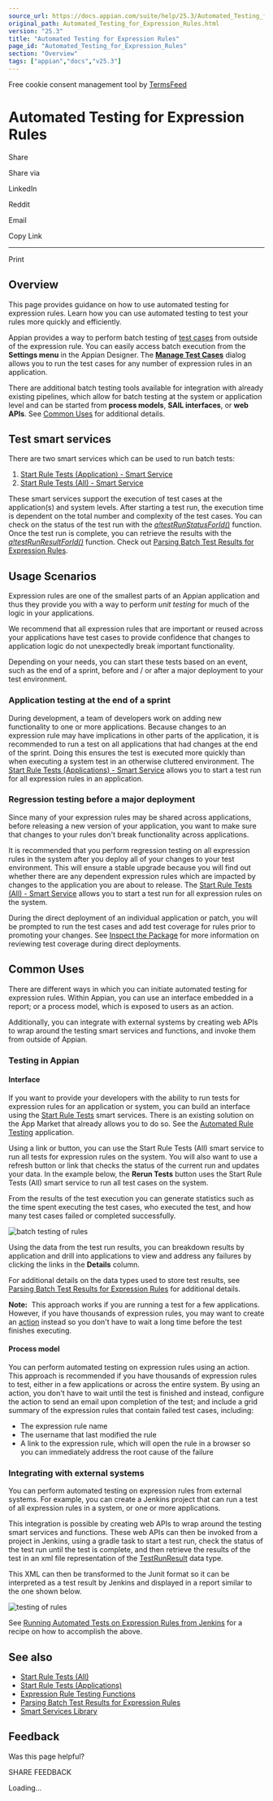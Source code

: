 ```yaml
---
source_url: https://docs.appian.com/suite/help/25.3/Automated_Testing_for_Expression_Rules.html
original_path: Automated_Testing_for_Expression_Rules.html
version: "25.3"
title: "Automated Testing for Expression Rules"
page_id: "Automated_Testing_for_Expression_Rules"
section: "Overview"
tags: ["appian","docs","v25.3"]
---
```



Free cookie consent management tool by [TermsFeed](https://www.termsfeed.com/)

# Automated Testing for Expression Rules

Share

Share via

LinkedIn

Reddit

Email

Copy Link

* * *

Print

## Overview

This page provides guidance on how to use automated testing for expression rules. Learn how you can use automated testing to test your rules more quickly and efficiently.

Appian provides a way to perform batch testing of [test cases](Expression_Rules.html#test-cases) from outside of the expression rule. You can easily access batch execution from the **Settings menu** in the Appian Designer. The [**Manage Test Cases**](Expression_Rule_Testing.html#test-case-management) dialog allows you to run the test cases for any number of expression rules in an application.

There are additional batch testing tools available for integration with already existing pipelines, which allow for batch testing at the system or application level and can be started from **process models**, **SAIL interfaces**, or **web APIs**. See [Common Uses](#common-uses) for additional details.

## Test smart services

There are two smart services which can be used to run batch tests:

1.  [Start Rule Tests (Application) - Smart Service](Start_Rule_Tests_Applications_Smart_Service.html)
2.  [Start Rule Tests (All) - Smart Service](Start_Rule_Tests_All_Smart_Service.html)

These smart services support the execution of test cases at the application(s) and system levels. After starting a test run, the execution time is dependent on the total number and complexity of the test cases. You can check on the status of the test run with the _[a!testRunStatusForId()](fnc_testing_a_testrunstatusforid.html)_ function. Once the test run is complete, you can retrieve the results with the _[a!testRunResultForId()](fnc_testing_a_testrunresultforid.html)_ function. Check out [Parsing Batch Test Results for Expression Rules](Parsing_Batch_Test_Results_for_Expression_Rules.html).

## Usage Scenarios

Expression rules are one of the smallest parts of an Appian application and thus they provide you with a way to perform _unit testing_ for much of the logic in your applications.

We recommend that all expression rules that are important or reused across your applications have test cases to provide confidence that changes to application logic do not unexpectedly break important functionality.

Depending on your needs, you can start these tests based on an event, such as the end of a sprint, before and / or after a major deployment to your test environment.

### Application testing at the end of a sprint

During development, a team of developers work on adding new functionality to one or more applications. Because changes to an expression rule may have implications in other parts of the application, it is recommended to run a test on all applications that had changes at the end of the sprint. Doing this ensures the test is executed more quickly than when executing a system test in an otherwise cluttered environment. The [Start Rule Tests (Applications) - Smart Service](Start_Rule_Tests_Applications_Smart_Service.html) allows you to start a test run for all expression rules in an application.

### Regression testing before a major deployment

Since many of your expression rules may be shared across applications, before releasing a new version of your application, you want to make sure that changes to your rules don't break functionality across applications.

It is recommended that you perform regression testing on all expression rules in the system after you deploy all of your changes to your test environment. This will ensure a stable upgrade because you will find out whether there are any dependent expression rules which are impacted by changes to the application you are about to release. The [Start Rule Tests (All) - Smart Service](Start_Rule_Tests_All_Smart_Service.html) allows you to start a test run for all expression rules on the system.

During the direct deployment of an individual application or patch, you will be prompted to run the test cases and add test coverage for rules prior to promoting your changes. See [Inspect the Package](Deploy_to_Target_Environments.html#inspect-the-package) for more information on reviewing test coverage during direct deployments.

## Common Uses

There are different ways in which you can initiate automated testing for expression rules. Within Appian, you can use an interface embedded in a report; or a process model, which is exposed to users as an action.

Additionally, you can integrate with external systems by creating web APIs to wrap around the testing smart services and functions, and invoke them from outside of Appian.

### Testing in Appian

#### Interface

If you want to provide your developers with the ability to run tests for expression rules for an application or system, you can build an interface using the [Start Rule Tests](#test-smart-services) smart services. There is an existing solution on the App Market that already allows you to do so. See the [Automated Rule Testing](https://community.appian.com/b/appmarket/posts/automated-rule-testing-application) application.

Using a link or button, you can use the Start Rule Tests (All) smart service to run all tests for expression rules on the system. You will also want to use a refresh button or link that checks the status of the current run and updates your data. In the example below, the **Rerun Tests** button uses the Start Rule Tests (All) smart service to run all test cases on the system.

From the results of the test execution you can generate statistics such as the time spent executing the test cases, who executed the test, and how many test cases failed or completed successfully.

![batch testing of rules](images/Batch_Testing_of_Rules.png)

Using the data from the test run results, you can breakdown results by application and drill into applications to view and address any failures by clicking the links in the **Details** column.

For additional details on the data types used to store test results, see [Parsing Batch Test Results for Expression Rules](Parsing_Batch_Test_Results_for_Expression_Rules.html) for additional details.

**Note:**  This approach works if you are running a test for a few applications. However, if you have thousands of expression rules, you may want to create an [action](#process-model) instead so you don't have to wait a long time before the test finishes executing.

#### Process model

You can perform automated testing on expression rules using an action. This approach is recommended if you have thousands of expression rules to test, either in a few applications or across the entire system. By using an action, you don't have to wait until the test is finished and instead, configure the action to send an email upon completion of the test; and include a grid summary of the expression rules that contain failed test cases, including:

-   The expression rule name
-   The username that last modified the rule
-   A link to the expression rule, which will open the rule in a browser so you can immediately address the root cause of the failure

### Integrating with external systems

You can perform automated testing on expression rules from external systems. For example, you can create a Jenkins project that can run a test of all expression rules in a system, or one or more applications.

This integration is possible by creating web APIs to wrap around the testing smart services and functions. These web APIs can then be invoked from a project in Jenkins, using a gradle task to start a test run, check the status of the test run until the test is complete, and then retrieve the results of the test in an xml file representation of the [TestRunResult](Parsing_Batch_Test_Results_for_Expression_Rules.html#testrunresult) data type.

This XML can then be transformed to the Junit format so it can be interpreted as a test result by Jenkins and displayed in a report similar to the one shown below.

![testing of rules](images/Testing_of_Rules_from_CI.png)

See [Running Automated Tests on Expression Rules from Jenkins](Running_Automated_Tests_on_Expression_Rules_with_Jenkins.html) for a recipe on how to accomplish the above.

## See also

-   [Start Rule Tests (All)](Start_Rule_Tests_All_Smart_Service.html)
-   [Start Rule Tests (Applications)](Start_Rule_Tests_Applications_Smart_Service.html)
-   [Expression Rule Testing Functions](Expression_Rule_Testing_Functions.html)
-   [Parsing Batch Test Results for Expression Rules](Parsing_Batch_Test_Results_for_Expression_Rules.html)
-   [Smart Services Library](Smart_Services.html)

## Feedback

Was this page helpful?

SHARE FEEDBACK

Loading...